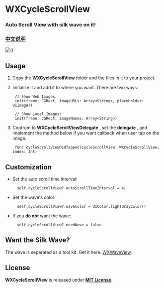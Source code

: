 # WXCycleScrollView

### Auto Scroll View with silk wave on it!
### [中文说明](https://github.com/WelkinXie/WXCycleScrollView/blob/master/README-CN.md)

![()](http://7xneqd.com1.z0.glb.clouddn.com/cycleScroll.gif)

## Usage
1. Copy the **WXCycleScrollView** folder and the files in it to your project.
2. Initialize it and add it to where you want. There are two ways:

		// Show Web Images:
		init(frame: CGRect, imageURLs: Array<String>, placeHolder: UIImage?)
		
		// Show Local Images:
		init(frame: CGRect, imageNames: Array<String>)
		
3. Confrom to **WXCycleScrollViewDelegate** , set the **delegate** , and implement the method below if you want callback when user tap on the image.

		func cycleScrollViewDidTapped(cycleScrollView: WXCycleScrollView, index: Int)
		
## Customization
* Set the auto scroll time interval:

		self.cycleScrollView?.autoScrollTimeInterval = 4;
		
* Set the wave's color:

        self.cycleScrollView?.waveColor = UIColor.lightGrayColor()
       
* If you **do not** want the wave:

        self.cycleScrollView?.needWave = false
        
## Want the Silk Wave?
The wave is seperated as a tool kit. Get it here. [WXWaveView](https://github.com/WelkinXie/WXWaveView).

## License
**WXCycleScrollView** is released under [**MIT License**](https://github.com/WelkinXie/WXCycleScrollView/blob/master/LICENSE).